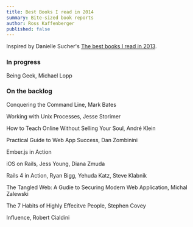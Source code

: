 ```yaml
---
title: Best Books I read in 2014
summary: Bite-sized book reports
author: Ross Kaffenberger
published: false
---
```


Inspired by Danielle Sucher's [The best books I read in 2013](danielle-blog).

### In progress

Being Geek, Michael Lopp

### On the backlog

Conquering the Command Line, Mark Bates

Working with Unix Processes, Jesse Storimer

How to Teach Online Without Selling Your Soul, André Klein

Practical Guide to Web App Success, Dan Zombinini

Ember.js in Action

iOS on Rails, Jess Young, Diana Zmuda

Rails 4 in Action, Ryan Bigg, Yehuda Katz, Steve Klabnik

The Tangled Web: A Gudie to Securing Modern Web Application, Michal Zalewski

The 7 Habits of Highly Effecitve People, Stephen Covey

Influence, Robert Cialdini
